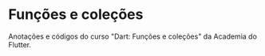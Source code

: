 # Funções e coleções

Anotações e códigos do curso "Dart: Funções e coleções" da Academia do Flutter.

